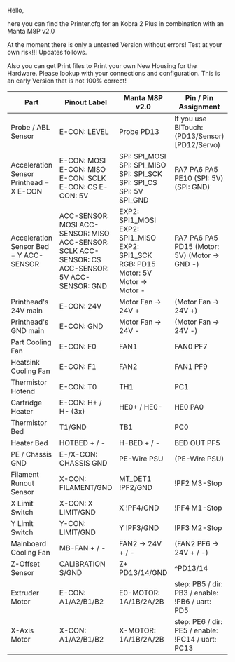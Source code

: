 Hello,

here you can find the Printer.cfg for an Kobra 2 Plus in combination with an Manta M8P v2.0

At the moment there is only a untested Version without errors!
Test at your own risk!!!
Updates follows.

Also you can get Print files to Print your own New Housing for the Hardware. Please lookup with your connections and configuration. This is an early Version that is not 100% correct!

| Part | Pinout Label | Manta M8P v2.0 | Pin / Pin Assignment |
|----|----|----|----|
| Probe / ABL Sensor | E-CON: LEVEL | Probe PD13 | If you use BlTouch: (PD13/Sensor) \[PD12/Servo) |
| Acceleration Sensor Printhead = X E-CON | E-CON: MOSI E-CON: MISO E-CON: SCLK E-CON: CS E-CON: 5V | SPI: SPI_MOSI SPI: SPI_MISO SPI: SPI_SCK SPI: SPI_CS SPI: 5V SPI_GND| PA7 PA6 PA5 PE10 (SPI: 5V) (SPI: GND)|
| Acceleration Sensor Bed = Y ACC-SENSOR | ACC-SENSOR: MOSI ACC-SENSOR: MISO ACC-SENSOR: SCLK ACC-SENSOR: CS ACC-SENSOR: 5V ACC-SENSOR: GND | EXP2: SPI1_MOSI EXP2: SPI1_MISO EXP2: SPI1_SCK RGB: PD15 Motor: 5V Motor → Motor - | PA7 PA6 PA5 PD15 (Motor: 5V) (Motor → GND -) |
| Printhead's 24V main | E-CON: 24V | Motor Fan → 24V + | (Motor Fan → 24V +) |
| Printhead's GND main | E-CON: GND | Motor Fan → 24V - | (Motor Fan → 24V -) |
| Part Cooling Fan | E-CON: F0 | FAN1 | FAN0 PF7 |
| Heatsink Cooling Fan | E-CON: F1 | FAN2 | FAN1 PF9 |
| Thermistor Hotend | E-CON: T0 | TH1 | PC1 |
| Cartridge Heater | E-CON: H+ / H- (3x) | HE0+ / HE0- | HE0 PA0 |
| Thermistor Bed | T1/GND | TB1 | PC0 |
| Heater Bed | HOTBED + / - | H-BED + / - | BED OUT PF5 |
| PE / Chassis GND | E-/X-CON: CHASSIS GND | PE-Wire PSU | (PE-Wire PSU) |
| Filament Runout Sensor | X-CON: FILAMENT/GND | MT_DET1 !PF2/GND | !PF2 M3-Stop |
| X Limit Switch | X-CON: X LIMIT/GND | X !PF4/GND | !PF4 M1-Stop |
| Y Limit Switch | Y-CON: LIMIT/GND | Y !PF3/GND | !PF3 M2-Stop |
| Mainboard Cooling Fan | MB-FAN + / - | FAN2 → 24V + / - | (FAN2 PF6 → 24V + / -) |
| Z-Offset Sensor | CALIBRATION S/GND | Z+ PD13/14/GND | ^PD13/14 |
| Extruder Motor | E-CON: A1/A2/B1/B2 | E0-MOTOR: 1A/1B/2A/2B | step: PB5 / dir: PB3 / enable: !PB6 / uart: PD5 |
| X-Axis Motor | X-CON: A1/A2/B1/B2 | X-MOTOR: 1A/1B/2A/2B | step: PE6 / dir: PE5 / enable: !PC14 / uart: PC13 |
